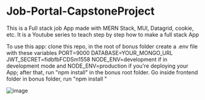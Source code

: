 # Job-Portal-CapstoneProject
This is a Full stack job App made with MERN Stack, MUI, Datagrid, cookie, etc. It is a Youtube series to teach step by step how to make a full stack App

To use this app: clone this repo, in the root of bonus folder create a .env file with these variables PORT=9000 DATABASE=YOUR_MONGO_URL JWT_SECRET=fidbfbFCDSm1558 NODE_ENV=development if in development mode and NODE_ENV=production if you're deploying your App; after that, run "npm install" in the bonus root folder. Go inside frontend folder in bonus folder, run "npm install "

![image](https://github.com/nandiniovhal/Job-Portal-CapstoneProject/assets/121006918/5af1a0be-cd9a-4e19-859b-c67aec34dbea)
